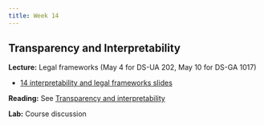 ```yaml
---
title: Week 14
---
```


## Transparency and Interpretability

**Lecture:** Legal frameworks (May 4 for DS-UA 202, May 10 for DS-GA 1017)

*  [14 interpretability and legal frameworks slides](../../../assets/14_InterpretabilityLegal.pdf)

**Reading:** See [Transparency and interpretability](../../../assets/transparency_reader.pdf)

**Lab:** Course discussion
